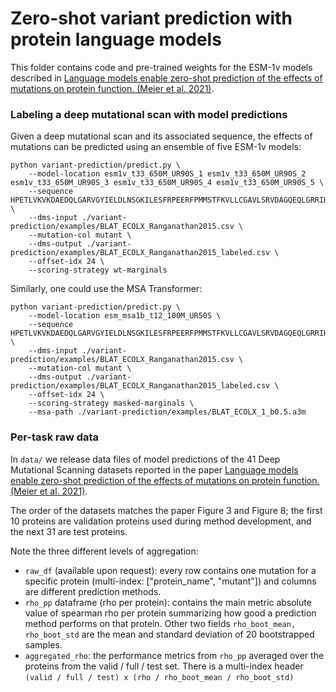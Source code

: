 # Zero-shot variant prediction with protein language models

This folder contains code and pre-trained weights for the ESM-1v models described in 
[Language models enable zero-shot prediction of the effects of mutations on protein function. (Meier et al. 2021)](https://www.biorxiv.org/content/10.1101/2021.07.09.450648v1).

### Labeling a deep mutational scan with model predictions

Given a deep mutational scan and its associated sequence, the effects of mutations can be predicted using an ensemble of five ESM-1v models:
```
python variant-prediction/predict.py \
    --model-location esm1v_t33_650M_UR90S_1 esm1v_t33_650M_UR90S_2 esm1v_t33_650M_UR90S_3 esm1v_t33_650M_UR90S_4 esm1v_t33_650M_UR90S_5 \
    --sequence HPETLVKVKDAEDQLGARVGYIELDLNSGKILESFRPEERFPMMSTFKVLLCGAVLSRVDAGQEQLGRRIHYSQNDLVEYSPVTEKHLTDGMTVRELCSAAITMSDNTAANLLLTTIGGPKELTAFLHNMGDHVTRLDRWEPELNEAIPNDERDTTMPAAMATTLRKLLTGELLTLASRQQLIDWMEADKVAGPLLRSALPAGWFIADKSGAGERGSRGIIAALGPDGKPSRIVVIYTTGSQATMDERNRQIAEIGASLIKHW \
    --dms-input ./variant-prediction/examples/BLAT_ECOLX_Ranganathan2015.csv \
    --mutation-col mutant \
    --dms-output ./variant-prediction/examples/BLAT_ECOLX_Ranganathan2015_labeled.csv \
    --offset-idx 24 \
    --scoring-strategy wt-marginals
```

Similarly, one could use the MSA Transformer:
```
python variant-prediction/predict.py \
    --model-location esm_msa1b_t12_100M_UR50S \
    --sequence HPETLVKVKDAEDQLGARVGYIELDLNSGKILESFRPEERFPMMSTFKVLLCGAVLSRVDAGQEQLGRRIHYSQNDLVEYSPVTEKHLTDGMTVRELCSAAITMSDNTAANLLLTTIGGPKELTAFLHNMGDHVTRLDRWEPELNEAIPNDERDTTMPAAMATTLRKLLTGELLTLASRQQLIDWMEADKVAGPLLRSALPAGWFIADKSGAGERGSRGIIAALGPDGKPSRIVVIYTTGSQATMDERNRQIAEIGASLIKHW \
    --dms-input ./variant-prediction/examples/BLAT_ECOLX_Ranganathan2015.csv \
    --mutation-col mutant \
    --dms-output ./variant-prediction/examples/BLAT_ECOLX_Ranganathan2015_labeled.csv \
    --offset-idx 24 \
    --scoring-strategy masked-marginals \
    --msa-path ./variant-prediction/examples/BLAT_ECOLX_1_b0.5.a3m
```

### Per-task raw data
In `data/` we release data files of model predictions of the 41 Deep Mutational Scanning datasets reported in the paper
[Language models enable zero-shot prediction of the effects of mutations on protein function. (Meier et al. 2021)](https://www.biorxiv.org/content/10.1101/2021.07.09.450648v1).

The order of the datasets matches the paper Figure 3 and Figure 8;
the first 10 proteins are validation proteins used during method development, and the next 31 are test proteins.

Note the three different levels of aggregation:
* `raw_df` (available upon request): every row contains one mutation for a specific protein (multi-index: ["protein_name", "mutant"]) and columns are different prediction methods.
* `rho_pp` dataframe (rho per protein): contains the main metric absolute value of spearman rho per protein summarizing how good a prediction method performs on that protein. Other two fields `rho_boot_mean, rho_boot_std` are the mean and standard deviation of 20 bootstrapped samples.
* `aggregated_rho`: the performance metrics from `rho_pp` averaged over the proteins from the valid / full / test set. There is a multi-index header `(valid / full / test) x (rho / rho_boot_mean / rho_boot_std)`

